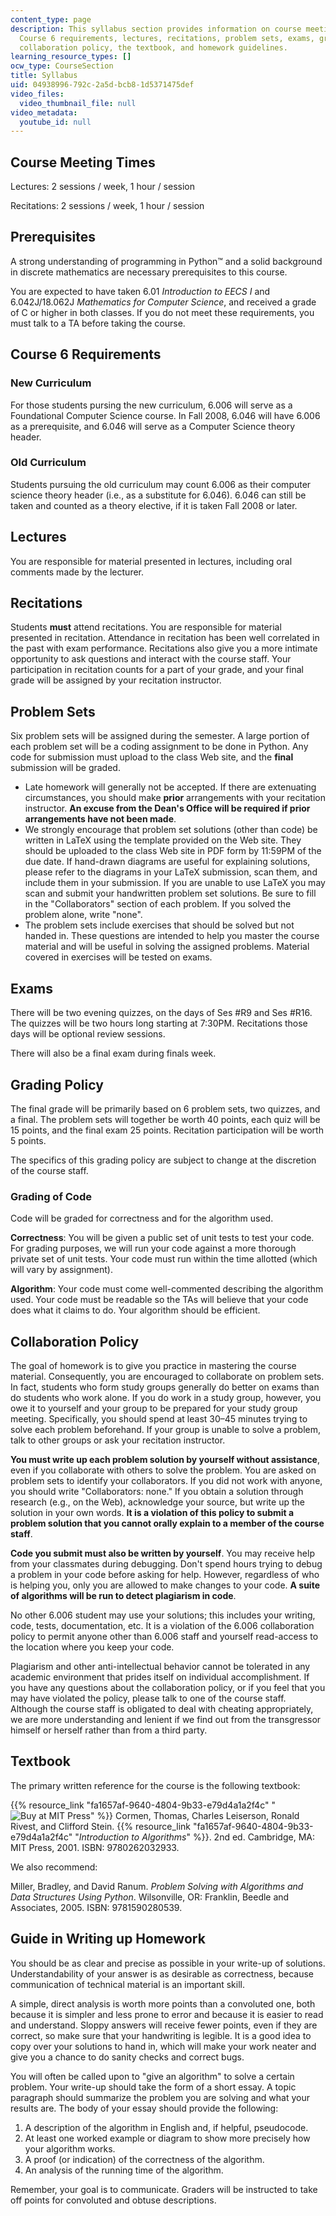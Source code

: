 ```yaml
---
content_type: page
description: This syllabus section provides information on course meeting times, prerequisites,
  Course 6 requirements, lectures, recitations, problem sets, exams, grading policy,
  collaboration policy, the textbook, and homework guidelines.
learning_resource_types: []
ocw_type: CourseSection
title: Syllabus
uid: 04938996-792c-2a5d-bcb8-1d5371475def
video_files:
  video_thumbnail_file: null
video_metadata:
  youtube_id: null
---
```


Course Meeting Times
--------------------

Lectures: 2 sessions / week, 1 hour / session

Recitations: 2 sessions / week, 1 hour / session

Prerequisites
-------------

A strong understanding of programming in Python™ and a solid background in discrete mathematics are necessary prerequisites to this course.

You are expected to have taken 6.01 _Introduction to EECS I_ and 6.042J/18.062J _Mathematics for Computer Science_, and received a grade of C or higher in both classes. If you do not meet these requirements, you must talk to a TA before taking the course.

Course 6 Requirements
---------------------

### New Curriculum

For those students pursing the new curriculum, 6.006 will serve as a Foundational Computer Science course. In Fall 2008, 6.046 will have 6.006 as a prerequisite, and 6.046 will serve as a Computer Science theory header.

### Old Curriculum

Students pursuing the old curriculum may count 6.006 as their computer science theory header (i.e., as a substitute for 6.046). 6.046 can still be taken and counted as a theory elective, if it is taken Fall 2008 or later.

Lectures
--------

You are responsible for material presented in lectures, including oral comments made by the lecturer.

Recitations
-----------

Students **must** attend recitations. You are responsible for material presented in recitation. Attendance in recitation has been well correlated in the past with exam performance. Recitations also give you a more intimate opportunity to ask questions and interact with the course staff. Your participation in recitation counts for a part of your grade, and your final grade will be assigned by your recitation instructor.

Problem Sets
------------

Six problem sets will be assigned during the semester. A large portion of each problem set will be a coding assignment to be done in Python. Any code for submission must upload to the class Web site, and the **final** submission will be graded.

*   Late homework will generally not be accepted. If there are extenuating circumstances, you should make **prior** arrangements with your recitation instructor. **An excuse from the Dean's Office will be required if prior arrangements have not been made**.
*   We strongly encourage that problem set solutions (other than code) be written in LaTeX using the template provided on the Web site. They should be uploaded to the class Web site in PDF form by 11:59PM of the due date. If hand-drawn diagrams are useful for explaining solutions, please refer to the diagrams in your LaTeX submission, scan them, and include them in your submission. If you are unable to use LaTeX you may scan and submit your handwritten problem set solutions. Be sure to fill in the "Collaborators" section of each problem. If you solved the problem alone, write "none".
*   The problem sets include exercises that should be solved but not handed in. These questions are intended to help you master the course material and will be useful in solving the assigned problems. Material covered in exercises will be tested on exams.

Exams
-----

There will be two evening quizzes, on the days of Ses #R9 and Ses #R16. The quizzes will be two hours long starting at 7:30PM. Recitations those days will be optional review sessions.

There will also be a final exam during finals week.

Grading Policy
--------------

The final grade will be primarily based on 6 problem sets, two quizzes, and a final. The problem sets will together be worth 40 points, each quiz will be 15 points, and the final exam 25 points. Recitation participation will be worth 5 points.

The specifics of this grading policy are subject to change at the discretion of the course staff.

### Grading of Code

Code will be graded for correctness and for the algorithm used.

**Correctness**: You will be given a public set of unit tests to test your code. For grading purposes, we will run your code against a more thorough private set of unit tests. Your code must run within the time allotted (which will vary by assignment).

**Algorithm**: Your code must come well-commented describing the algorithm used. Your code must be readable so the TAs will believe that your code does what it claims to do. Your algorithm should be efficient.

Collaboration Policy
--------------------

The goal of homework is to give you practice in mastering the course material. Consequently, you are encouraged to collaborate on problem sets. In fact, students who form study groups generally do better on exams than do students who work alone. If you do work in a study group, however, you owe it to yourself and your group to be prepared for your study group meeting. Specifically, you should spend at least 30–45 minutes trying to solve each problem beforehand. If your group is unable to solve a problem, talk to other groups or ask your recitation instructor.

**You must write up each problem solution by yourself without assistance**, even if you collaborate with others to solve the problem. You are asked on problem sets to identify your collaborators. If you did not work with anyone, you should write "Collaborators: none." If you obtain a solution through research (e.g., on the Web), acknowledge your source, but write up the solution in your own words. **It is a violation of this policy to submit a problem solution that you cannot orally explain to a member of the course staff**.

**Code you submit must also be written by yourself**. You may receive help from your classmates during debugging. Don't spend hours trying to debug a problem in your code before asking for help. However, regardless of who is helping you, only you are allowed to make changes to your code. **A suite of algorithms will be run to detect plagiarism in code**.

No other 6.006 student may use your solutions; this includes your writing, code, tests, documentation, etc. It is a violation of the 6.006 collaboration policy to permit anyone other than 6.006 staff and yourself read-access to the location where you keep your code.

Plagiarism and other anti-intellectual behavior cannot be tolerated in any academic environment that prides itself on individual accomplishment. If you have any questions about the collaboration policy, or if you feel that you may have violated the policy, please talk to one of the course staff. Although the course staff is obligated to deal with cheating appropriately, we are more understanding and lenient if we find out from the transgressor himself or herself rather than from a third party.

Textbook
--------

The primary written reference for the course is the following textbook:

{{% resource_link "fa1657af-9640-4804-9b33-e79d4a1a2f4c" "![Buy at MIT Press](/images/mp_logo.gif)" %}} Cormen, Thomas, Charles Leiserson, Ronald Rivest, and Clifford Stein. {{% resource_link "fa1657af-9640-4804-9b33-e79d4a1a2f4c" "_Introduction to Algorithms_" %}}. 2nd ed. Cambridge, MA: MIT Press, 2001. ISBN: 9780262032933.

We also recommend:

Miller, Bradley, and David Ranum. _Problem Solving with Algorithms and Data Structures Using Python_. Wilsonville, OR: Franklin, Beedle and Associates, 2005. ISBN: 9781590280539.

Guide in Writing up Homework
----------------------------

You should be as clear and precise as possible in your write-up of solutions. Understandability of your answer is as desirable as correctness, because communication of technical material is an important skill.

A simple, direct analysis is worth more points than a convoluted one, both because it is simpler and less prone to error and because it is easier to read and understand. Sloppy answers will receive fewer points, even if they are correct, so make sure that your handwriting is legible. It is a good idea to copy over your solutions to hand in, which will make your work neater and give you a chance to do sanity checks and correct bugs.

You will often be called upon to "give an algorithm" to solve a certain problem. Your write-up should take the form of a short essay. A topic paragraph should summarize the problem you are solving and what your results are. The body of your essay should provide the following:

1.  A description of the algorithm in English and, if helpful, pseudocode.
2.  At least one worked example or diagram to show more precisely how your algorithm works.
3.  A proof (or indication) of the correctness of the algorithm.
4.  An analysis of the running time of the algorithm.

Remember, your goal is to communicate. Graders will be instructed to take off points for convoluted and obtuse descriptions.